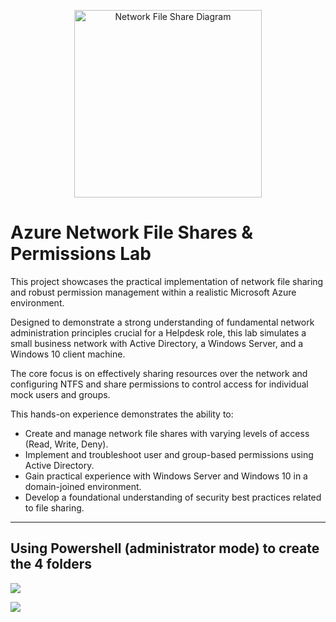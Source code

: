 <p align="center">
  <img src="https://tresorit.com/blog/content/images/size/w2000/2023/07/Secure-file-sharing_withoutlogo@2x.png" alt="Network File Share Diagram" width="300">
</p>

# Azure Network File Shares & Permissions Lab

This project showcases the practical implementation of network file sharing and robust permission management within a realistic Microsoft Azure environment. 

Designed to demonstrate a strong understanding of fundamental network administration principles crucial for a Helpdesk role, this lab simulates a small business network with Active Directory, a Windows Server, and a Windows 10 client machine.

The core focus is on effectively sharing resources over the network and configuring NTFS and share permissions to control access for individual mock users and groups. 

This hands-on experience demonstrates the ability to:

- Create and manage network file shares with varying levels of access (Read, Write, Deny).
- Implement and troubleshoot user and group-based permissions using Active Directory.
- Gain practical experience with Windows Server and Windows 10 in a domain-joined environment.
- Develop a foundational understanding of security best practices related to file sharing.

---

## Using Powershell (administrator mode) to create the 4 folders

<p>
  <img src="https://github.com/user-attachments/assets/c9712364-83f0-40c2-8ebf-09712f49c512">
</p>

<p>
  <img src="https://github.com/user-attachments/assets/740e14b9-c001-49bd-b151-0e9be0ebdddd">
</p>
